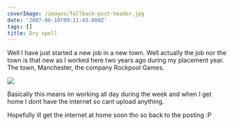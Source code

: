 ```yaml
---
coverImage: /images/fallback-post-header.jpg
date: '2007-06-18T09:11:43.000Z'
tags: []
title: Dry spell
---
```


Well I have just started a new job in a new town. Well actually the job nor the town is that new as I worked here two years ago during my placement year. The town, Manchester, the company Rockpool Games.

<!-- more -->

[![](https://www.developmag.com/files/news/24738/rockpool_logo.jpg)](https://www.rockpoolgames.com/)

Basically this means im working all day during the week and when I get home I dont have the internet so cant upload anything.

Hopefully ill get the internet at home soon tho so back to the posting :P
